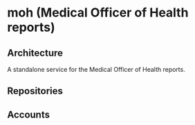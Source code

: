 # moh (Medical Officer of Health reports)

## Architecture

A standalone service for the Medical Officer of Health reports.

## Repositories

## Accounts
